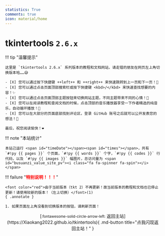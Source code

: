 ```yaml
---
statistics: True
comments: true
icon: material/home
---
```


# tkintertools `2.6.x`

!!! tip "温馨提示"

    这里是 `tkintertools 2.6.x` 系列版本的教程和文档网站，请走错的朋友在网页左上角切换版本哈……😅

    - [X] 您可以通过按下快捷键 ++left++ 和 ++right++ 来快速跳转到上一页和下一页！🎉
    - [X] 您可以通过点击页面顶部搜索栏或按下快捷键 <kbd>/</kbd> 来快速查找想要的内容！✨
    - [X] 您可以通过点击页面顶部主题按钮来切换网站主题，不同主题带来不同的心情！🎨
    - [X] 您可以在阅读教程和查阅文档的时候，点击顶部的音乐播放器享受一下作者精选的纯音乐，自动循环播放！🎈
    - [X] 您可以在大部分的页面底部找到评论区，登录 GitHub 账号之后就可以公开发表您的想法！👀

    最后，祝您阅读愉快！❤️

!!! note "本站统计"

    本站己运行 <span id="timeDate"></span><span id="times"></span>，共有 `#!py {{ pages }}` 个页面，`#!py {{ words }}` 个字，`#!py {{ codes }}` 行代码，以及 `#!py {{ images }}` 幅图片，总访问量为 <span id="busuanzi_value_site_pv"><i class="fa fa-spinner fa-spin"></i></span>

!!! failure "<font color="red"><b>特别说明！！！</b></font>"

    <font color="red">由于当前版本（tkt 2）不再更新！故当前版本的教程和文档也已停止更新！请使用较新的版本！（左上切换）</font>(1)
    { .annotate }

    1. 如果页面左上角没看到切换版本的按钮，请刷新页面！

<div align="center" markdown>
[<small>:fontawesome-solid-circle-arrow-left:</small> 返回主站](https://Xiaokang2022.github.io/tkintertools){ .md-button title="点我闪现返回主站！" }
</div>
